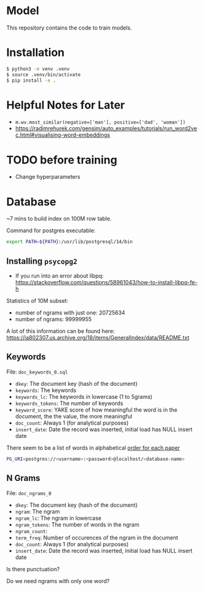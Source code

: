 # Model

This repository contains the code to train models.

# Installation

```sh
$ python3 -m venv .venv
$ source .venv/bin/activate
$ pip install -e .
```

# Helpful Notes for Later
- `m.wv.most_similar(negative=['man'], positive=['dad', 'woman'])`
- https://radimrehurek.com/gensim/auto_examples/tutorials/run_word2vec.html#visualising-word-embeddings

# TODO before training

- Change hyperparameters

# Database

~7 mins to build index on 100M row table.

Command for postgres executable:
```sh
export PATH=${PATH}:/usr/lib/postgresql/14/bin
```

## Installing `psycopg2`
- If you run into an error about libpq:
  https://stackoverflow.com/questions/58961043/how-to-install-libpq-fe-h


Statistics of 10M subset:
- number of ngrams with just one: 20725634
- number of ngrams: 99999955

A lot of this information can be found here:
https://ia802307.us.archive.org/18/items/GeneralIndex/data/README.txt

## Keywords

File: `doc_keywords_0.sql`
- `dkey`: The document key (hash of the document)
- `keywords`: The keywords
- `keywords_lc`: The keywords in lowercase (1 to 5grams)
- `keywords_tokens`: The number of keywords
- `keyword_score`: YAKE score of how meaningful the word is in the document, the
  the value, the more meaningful
- `doc_count`: Always 1 (for analytical purposes)
- `insert_date`: Date the record was inserted, initial load has NULL insert date

There seem to be a list of words in alphabetical [order for each paper](#from-keywords)


```sh
PG_URI=postgres://<username>:<password>@localhost/<database-name>
```

## N Grams

File: `doc_ngrams_0`
- `dkey`: The document key (hash of the document)
- `ngram`: The ngram
- `ngram_lc`: The ngram in lowercase
- `ngram_tokens`: The number of words in the ngram
- `ngram_count`: 
- `term_freq`: Number of occurences of the ngram in the document
- `doc_count`: Always 1 (for analytical purposes)
- `insert_date`: Date the record was inserted, initial load has NULL insert date

Is there punctuation?

Do we need ngrams with only one word?
